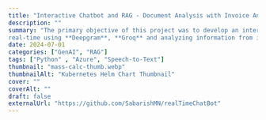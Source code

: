 ```yaml
---
title: "Interactive Chatbot and RAG - Document Analysis with Invoice Analysis"
description: ""
summary: "The primary objective of this project was to develop an interactive chatbot using **Azure AI**’s Document Intelligence in
real-time using **Deepgram**, **Groq** and analyzing information from invoice images."
date: 2024-07-01
categories: ["GenAI", "RAG"]
tags: ["Python" , "Azure", "Speech-to-Text"]
thumbnail: "mass-calc-thumb.webp"
thumbnailAlt: "Kubernetes Helm Chart Thumbnail"
cover: ""
coverAlt: ""
draft: false
externalUrl: "https://github.com/SabarishMN/realTimeChatBot"
---
```

